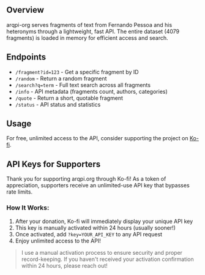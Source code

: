 ## Overview

arqpi-org serves fragments of text from Fernando Pessoa and his heteronyms through a lightweight, fast API. The entire dataset (4079 fragments) is loaded in memory for efficient access and search.

## Endpoints

- `/fragment?id=123` - Get a specific fragment by ID
- `/random` - Return a random fragment
- `/search?q=term` - Full text search across all fragments
- `/info` - API metadata (fragments count, authors, categories)
- `/quote` - Return a short, quotable fragment
- `/status` - API status and statistics

## Usage

For free, unlimited access to the API, consider supporting the project on [Ko-fi](https://ko-fi.com).

## API Keys for Supporters

Thank you for supporting arqpi.org through Ko-fi! As a token of appreciation, supporters receive an unlimited-use API key that bypasses rate limits.

### How It Works:

1. After your donation, Ko-fi will immediately display your unique API key
2. This key is manually activated within 24 hours (usually sooner!)
3. Once activated, add `?key=YOUR_API_KEY` to any API request
4. Enjoy unlimited access to the API!

> I use a manual activation process to ensure security and proper record-keeping. If you haven't received your activation confirmation within 24 hours, please reach out!
